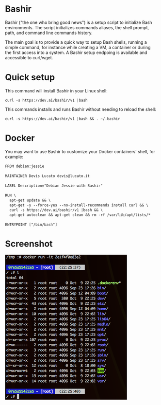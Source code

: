 # Bashir

Bashir ("the one who bring good news") is a setup script to initialize Bash
environments. The script initializes commands aliases, the shell prompt, 
path, and command line commands history.

The main goal is to provide a quick way to setup Bash shells, running a 
simple command, for instance while creating a VM, a container or during the 
first access into a system. A Bashir setup endpoing is available and
accessible to curl/wget.

# Quick setup

This command will install Bashir in your Linux shell:

```shell 
curl -s https://dev.ai/bashir/v1 |bash
```

This commands installs and runs Bashir without needing to reload the shell:

```shell 
curl -s https://dev.ai/bashir/v1 |bash && . ~/.bashir
```

# Docker

You may want to use Bashir to customize your Docker containers' shell, 
for example:

```
FROM debian:jessie

MAINTAINER Devis Lucato devis@lucato.it

LABEL Description="Debian Jessie with Bashir"

RUN \
  apt-get update && \
  apt-get -y --force-yes --no-install-recommends install curl && \
  curl -s https://dev.ai/bashir/v1 |bash && \
  apt-get autoclean && apt-get clean && rm -rf /var/lib/apt/lists/*

ENTRYPOINT ["/bin/bash"]
```

# Screenshot

![screenshot](screenshot.png)

